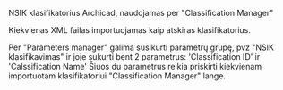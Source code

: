 NSIK klasifikatorius Archicad, naudojamas per "Classification Manager"

Kiekvienas XML failas importuojamas kaip atskiras klasifikatorius.

Per "Parameters manager" galima susikurti parametrų grupę, pvz "NSIK klasifikavimas" ir joje sukurti  bent 2 parametrus: 'Classification ID' ir 'Calssification Name'
Šiuos du parametrus reikia priskirti kiekvienam importuotam klasifikatoriui "Classification Manager" lange.

